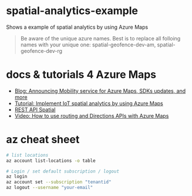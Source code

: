 # spatial-analytics-example

Shows a example of spatial analytics by using Azure Maps

> Be aware of the unique azure names. Best is to replace all folloing names with your unique one: spatial-geofence-dev-am, spatial-geofence-dev-rg

# docs & tutorials 4 Azure Maps

- [Blog: Announcing Mobility service for Azure Maps, SDKs updates, and more](https://azure.microsoft.com/en-us/blog/announcing-mobility-service-for-azure-maps-sdks-updates-and-more/)
- [Tutorial: Implement IoT spatial analytics by using Azure Maps](https://docs.microsoft.com/en-us/azure/azure-maps/tutorial-iot-hub-maps)
- [REST API Spatial](https://docs.microsoft.com/en-us/rest/api/maps/spatial)
- [Video: How to use routing and Directions APIs with Azure Maps](https://www.youtube.com/watch?v=wIqSeTtdnDU)

# az cheat sheet

```bash
# list locations
az account list-locations -o table

# Login / set default subscription / logout
az login
az account set --subscription "tenantid"
az logout --username "your-email"
```

